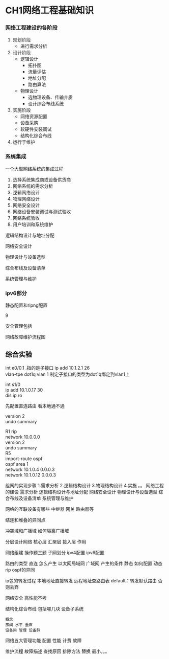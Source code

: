 # CH1网络工程基础知识

### 网络工程建设的各阶段

1. 规划阶段
   - 进行需求分析
2. 设计阶段
   - 逻辑设计
     - 拓扑图
     - 流量评估
     - 地址分配
     - 路由算法
   - 物理设计
     - 选物理设备、传输介质
     - 设计综合布线系统
3. 实施阶段
   - 网络资源配置
   - 设备采购
   - 软硬件安装调试
   - 结构化综合布线
4. 运行于维护

### 系统集成

一个大型网络系统的集成过程

1. 选择系统集成商或设备供货商
2. 网络系统的需求分析
3. 逻辑网络设计
4. 物理网络设计
5. 网络安全设计
6. 网络设备安装调试与测试验收
7. 网络系统验收
8. 用户培训和系统维护













逻辑结构设计与地址分配

网络安全设计

物理设计与设备选型

综合布线及设备清单

 系统管理与维护

### ipv6部分

静态配置和ripng配置

9 

安全管理包括


网络故障维护流程图

## 综合实验
int e0/0.1      .指的是子接口
 ip add 10.1.2.1 26  
 vlan-tpe dot1q vlan 1 制定子接口的类型为dot1q绑定到vlan1上  

 int s1/0  
 ip add 10.1.0.17 30  
 dis ip ro  

 先配置直连路由 看本地通不通  

 version 2  
 undo summary

 R1
 rip  
 network 10.0.0.0  
version 2  
undo summary  
R5  
import-route ospf  
ospf
area 1  
network 10.1.0.4 0.0.0.3  
network 10.1.0.12 0.0.0.3  

组网的实现步骤
    1.需求分析
    2.逻辑结构设计
    3.物理结构设计
    4.实施
    。。
网络工程的建设
    需求分析
    逻辑结构设计与地址分配
    网络安全设计
    物理设计与设备选型
    综合布线及设备清单
    系统管理与维护

网络的互联设备有哪些
    中继器
    网关
    路由器等


结连和堆叠的异同点

冲突域和广播域
    如何隔离广播域

分层设计网络
核心层
汇聚层
接入层
作用

网络组建    操作题三题
子网划分
ipv4配置
ipv6配置

路由的类型
    直连    怎么产生    以太网局域网 广域网 产生的条件
    静态    如何配置
    动态    rip ospf的异同

ip包的转发过程
    本地地址直接转发
    远程地址查路由表
    default：转发默认路由
    否则丢弃

网络安全 高性能不考

结构化综合布线 包括哪几块
    设备子系统

    概念
    房间 水平 垂直
    设备间 管理 设备群

网络五大管理功能
    配置
    性能
    计费
    故障

维护流程
    故障描述
    查找原因
排除方法
    替换
    最小。。。




